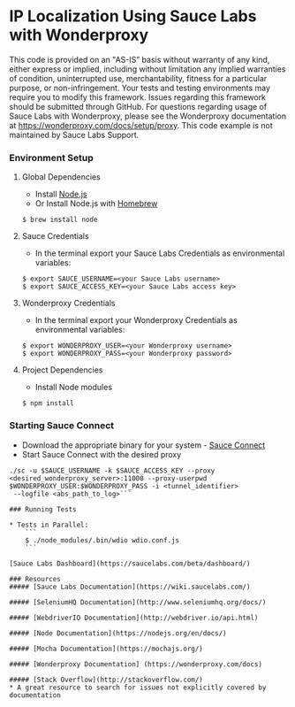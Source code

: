 # IP Localization Using Sauce Labs with Wonderproxy

This code is provided on an "AS-IS” basis without warranty of any kind, either express or implied, including without limitation any implied warranties of condition, uninterrupted use, merchantability, fitness for a particular purpose, or non-infringement. Your tests and testing environments may require you to modify this framework. Issues regarding this framework should be submitted through GitHub. For questions regarding usage of Sauce Labs with Wonderproxy, please see the Wonderproxy documentation at https://wonderproxy.com/docs/setup/proxy. This code example is not maintained by Sauce Labs Support.

### Environment Setup

1. Global Dependencies
    * Install [Node.js](https://nodejs.org/en/)
    * Or Install Node.js with [Homebrew](http://brew.sh/)
    ```
    $ brew install node
    ```
2. Sauce Credentials
    * In the terminal export your Sauce Labs Credentials as environmental variables:
    ```
    $ export SAUCE_USERNAME=<your Sauce Labs username>
	$ export SAUCE_ACCESS_KEY=<your Sauce Labs access key>
    ```
3. Wonderproxy Credentials
    * In the terminal export your Wonderproxy Credentials as environmental variables:
    ```
    $ export WONDERPROXY_USER=<your Wonderproxy username>
	$ export WONDERPROXY_PASS=<your Wonderproxy password>
    ```

4. Project Dependencies
	* Install Node modules
	```
	$ npm install
	```
### Starting Sauce Connect
* Download the appropriate binary for your system - [Sauce Connect](https://wiki.saucelabs.com/display/DOCS/Sauce+Connect+Proxy)
* Start Sauce Connect with the desired proxy

```
./sc -u $SAUCE_USERNAME -k $SAUCE_ACCESS_KEY --proxy <desired_wonderproxy_server>:11000 --proxy-userpwd $WONDERPROXY_USER:$WONDERPROXY_PASS -i <tunnel_identifier>
 --logfile <abs_path_to_log>```

### Running Tests

* Tests in Parallel:
	```
	$ ./node_modules/.bin/wdio wdio.conf.js
	```

[Sauce Labs Dashboard](https://saucelabs.com/beta/dashboard/)

### Resources
##### [Sauce Labs Documentation](https://wiki.saucelabs.com/)

##### [SeleniumHQ Documentation](http://www.seleniumhq.org/docs/)

##### [WebdriverIO Documentation](http://webdriver.io/api.html)

##### [Node Documentation](https://nodejs.org/en/docs/)

##### [Mocha Documentation](https://mochajs.org/)

##### [Wonderproxy Documentation] (https://wonderproxy.com/docs)

##### [Stack Overflow](http://stackoverflow.com/)
* A great resource to search for issues not explicitly covered by documentation
